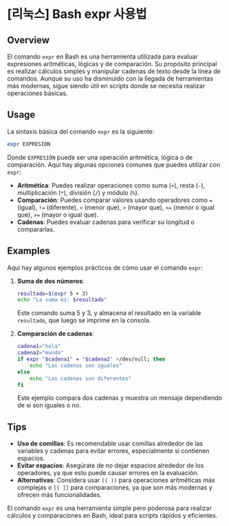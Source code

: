 # [리눅스] Bash expr 사용법

## Overview
El comando `expr` en Bash es una herramienta utilizada para evaluar expresiones aritméticas, lógicas y de comparación. Su propósito principal es realizar cálculos simples y manipular cadenas de texto desde la línea de comandos. Aunque su uso ha disminuido con la llegada de herramientas más modernas, sigue siendo útil en scripts donde se necesita realizar operaciones básicas.

## Usage
La sintaxis básica del comando `expr` es la siguiente:

```bash
expr EXPRESIÓN
```

Donde `EXPRESIÓN` puede ser una operación aritmética, lógica o de comparación. Aquí hay algunas opciones comunes que puedes utilizar con `expr`:

- **Aritmética**: Puedes realizar operaciones como suma (`+`), resta (`-`), multiplicación (`*`), división (`/`) y módulo (`%`).
- **Comparación**: Puedes comparar valores usando operadores como `=` (igual), `!=` (diferente), `<` (menor que), `>` (mayor que), `<=` (menor o igual que), `>=` (mayor o igual que).
- **Cadenas**: Puedes evaluar cadenas para verificar su longitud o compararlas.

## Examples
Aquí hay algunos ejemplos prácticos de cómo usar el comando `expr`:

1. **Suma de dos números**:
   ```bash
   resultado=$(expr 5 + 3)
   echo "La suma es: $resultado"
   ```
   Este comando suma 5 y 3, y almacena el resultado en la variable `resultado`, que luego se imprime en la consola.

2. **Comparación de cadenas**:
   ```bash
   cadena1="hola"
   cadena2="mundo"
   if expr "$cadena1" = "$cadena2" >/dev/null; then
       echo "Las cadenas son iguales"
   else
       echo "Las cadenas son diferentes"
   fi
   ```
   Este ejemplo compara dos cadenas y muestra un mensaje dependiendo de si son iguales o no.

## Tips
- **Uso de comillas**: Es recomendable usar comillas alrededor de las variables y cadenas para evitar errores, especialmente si contienen espacios.
- **Evitar espacios**: Asegúrate de no dejar espacios alrededor de los operadores, ya que esto puede causar errores en la evaluación.
- **Alternativas**: Considera usar `(( ))` para operaciones aritméticas más complejas o `[[ ]]` para comparaciones, ya que son más modernas y ofrecen más funcionalidades.

El comando `expr` es una herramienta simple pero poderosa para realizar cálculos y comparaciones en Bash, ideal para scripts rápidos y eficientes.